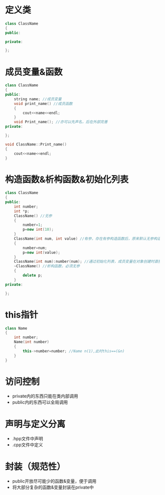 # 定义类

```cpp
class ClassName
{
public:

private:

};
```

# 成员变量&函数

```cpp
class ClassName
{
public:
	string name; //成员变量
	void print_name() //成员函数
	{
		cout<<name<<endl;
	}
	void Print_name(); //亦可以先声名，后在外部完善
private:

};

void ClassName::Print_name()
{
	cout<<name<<endl;
}

```

# 构造函数&析构函数&初始化列表

```cpp
class ClassName
{
public:
	int number;
	int *p;
	ClassName() //无参
	{
		number=1;
		p=new int(10);
	}
	ClassName(int num, int value) //有参，存在有参构造函数后，原来默认无参构造函数会消失，需重写无参构造函数
	{
		number=num;
		p=new int(value);
	}
	ClassName(int num):number(num); //通过初始化列表，成员变量在对象创建时直接被初始化，而不是先调用默认构造函数，然后在构造函数体内再赋值，避免了不必要的复制操作。
	~ClassName() //析构函数，必须无参
	{
		delete p;
	}
private:

};
```

# this指针

```cpp
class Name
{
	int number;
	Name(int number)
	{
		this->number=number; //Name n(1),此时this==(&n)
	}
}
```

# 访问控制

- private内的东西只能在类内部调用
- public内的东西可以全局调用
# 声明与定义分离

- .hpp文件中声明
- .cpp文件中定义

# 封装（规范性）

- public开放尽可能少的函数&变量，便于调用
- 将大部分复杂的函数&变量封装在private中
